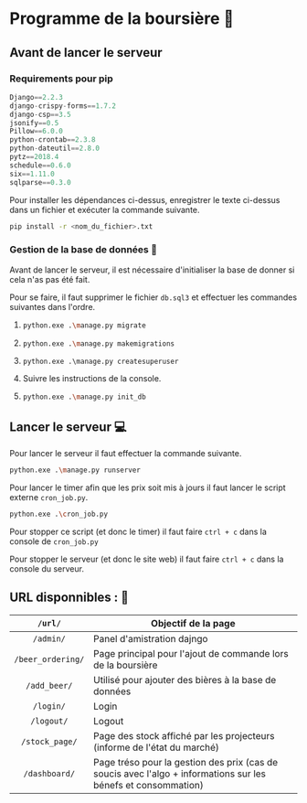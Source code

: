 # Programme de la boursière :beer:

## Avant de lancer le serveur

### Requirements  pour pip

```python
Django==2.2.3                                         
django-crispy-forms==1.7.2
django-csp==3.5
jsonify==0.5
Pillow==6.0.0
python-crontab==2.3.8
python-dateutil==2.8.0
pytz==2018.4
schedule==0.6.0
six==1.11.0
sqlparse==0.3.0
```

Pour installer les dépendances ci-dessus, enregistrer le texte ci-dessus dans un fichier et exécuter la commande suivante.

```bash
pip install -r <nom_du_fichier>.txt
```

### Gestion de la base de données :floppy_disk:

Avant de lancer le serveur, il est nécessaire d'initialiser la base de donner si cela n'as pas été fait. 

Pour se faire, il faut supprimer le fichier `db.sql3` et effectuer les commandes suivantes dans l'ordre.

1. ```bash
   python.exe .\manage.py migrate
   ```

2. ```bash
   python.exe .\manage.py makemigrations
   ```

3. ```
   python.exe .\manage.py createsuperuser
   ```

4. Suivre les instructions de la console.

5. ```bash
   python.exe .\manage.py init_db	
   ```

## Lancer le serveur :computer:

Pour lancer le serveur il faut effectuer la commande suivante.

```bash
python.exe .\manage.py runserver
```

Pour lancer le timer afin que les prix soit mis à jours il faut lancer le script externe `cron_job.py`.

```bash
python.exe .\cron_job.py
```

Pour stopper ce script (et donc le timer) il faut faire `ctrl + c` dans la console de `cron_job.py`

Pour stopper le serveur (et donc le site web) il faut faire `ctrl + c`  dans la console du serveur.

## URL disponnibles : :page_with_curl:

|      `/url/`      | Objectif de la page                                          |
| :---------------: | ------------------------------------------------------------ |
|     `/admin/`     | Panel d'amistration dajngo                                   |
| `/beer_ordering/` | Page principal pour l'ajout de commande lors de la boursière |
|   `/add_beer/`    | Utilisé pour ajouter des bières à la base de données         |
|     `/login/`     | Login                                                        |
|    `/logout/`     | Logout                                                       |
|  `/stock_page/`   | Page des stock affiché par les projecteurs (informe de l'état du marché) |
|   `/dashboard/`   | Page tréso pour la gestion des prix (cas de soucis avec l'algo + informations sur les bénefs et consommation) |
